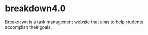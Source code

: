 # breakdown4.0
Breakdown is a task management website that aims to help students accomplish their goals.
